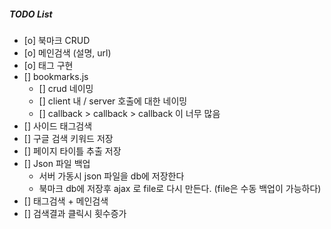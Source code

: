 ##### TODO List #####
- [o] 북마크 CRUD
- [o] 메인검색 (설명, url)
- [o] 태그 구현
- [] bookmarks.js
    - [] crud 네이밍
    - [] client 내 / server 호출에 대한 네이밍
    - [] callback > callback > callback 이 너무 많음
- [] 사이드 태그검색
- [] 구글 검색 키워드 저장
- [] 페이지 타이틀 추출 저장
- [] Json 파일 백업
    - 서버 가동시 json 파일을 db에 저장한다
    - 북마크 db에 저장후 ajax 로 file로 다시 만든다. (file은 수동 백업이 가능하다)
- [] 태그검색 + 메인검색
- [] 검색결과 클릭시 횟수증가
